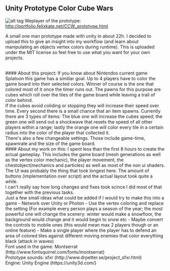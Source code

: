 ## Unity Prototype Color Cube Wars

![alt tag](https://raw.github.com/TPen/Unity_Prototype_CCW/master/Example_Image.jpg)
Weplayer of the prototype: http://portfolio.felixkate.net/CCW_prototype.html


A small one man prototype made with unity in about 22h. I decided to upload this to give an insight into my workflow (and learn about manipulating an objects vertex colors during runtime). This is uploaded under the MIT license so feel free to use what you want for your own projects.

 <br />
#### About this project:
If you know about Nintendos current game Splatoon this game has a similiar goal. Up to 4 players have to color the game board into their selected colors. Winner of course is the one that colored most of it once the timer runs out.
The pawns for this purpose are cubes which roll over the tiles of the game board while leaving a trail of color behind. <br />
If the cubes avoid coliding or stopping they will increase their speed over time. Every second there is a small chance that an item spawns. Currently there are 3 types of items: The blue one will increase the cubes speed; the green one will send out a shockwave that resets the speed of all other players within a range; lastly the orange one will color every tile in a certain radius into the color of the player that collected it.
 <br />
There's also a few changeable settings. Those include game-time, spawnrate and the size of the game board.

 <br />
#### About my work on this:
I spent less than the first 8 hours to create the actual gameplay. This includes the game board (mesh generations as well as the vertex color mechanic), the player movement, the chestobject(mechanics and particles) as well as most of the non ui shaders. <br />
The UI was probably the thing that took longest here. The amount of buttons (implementation over script) and the actual layout took quite a while. <br />
I can't really say how long changes and fixes took scince I did most of that together with the previous tasks.

 <br />
Just a few small ideas what could be added if I would try to make this into a game
- Network over Unity or Photon
- Use the vertex coloring and replace the setting (For example every person plays a season of the year; the most powerful one will change the scenery: winter would make a snowfloor, the background would change and it would begin to snow etc
- Maybe convert the controls to mobile ones (this would mean max 2 players though or an online feature)
- Make a single player where the player has to defend an area of colored tiles against different moving enemies that color everything black (attack in waves)

 <br />
Font used in the game:     Montserrat  (http://www.fontsquirrel.com/fonts/montserrat) <br />
Prototype sounds:          sfxr (http://www.drpetter.se/project_sfxr.html) <br />
Engine:                    Unity Engine (https://unity3d.com/)
